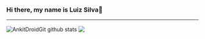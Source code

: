 ### Hi there, my name is Luiz Silva👋

---


<img align="center" src="https://github-readme-stats.vercel.app/api?username=LSilva30&show_icons=true&theme=chartreuse-dark&line_height=27" alt="AnkitDroidGit github stats" />	

<img align="center" src="https://github-readme-stats.vercel.app/api/top-langs/?username=LSilva30&layout=compact&theme=chartreuse-dark" />	
